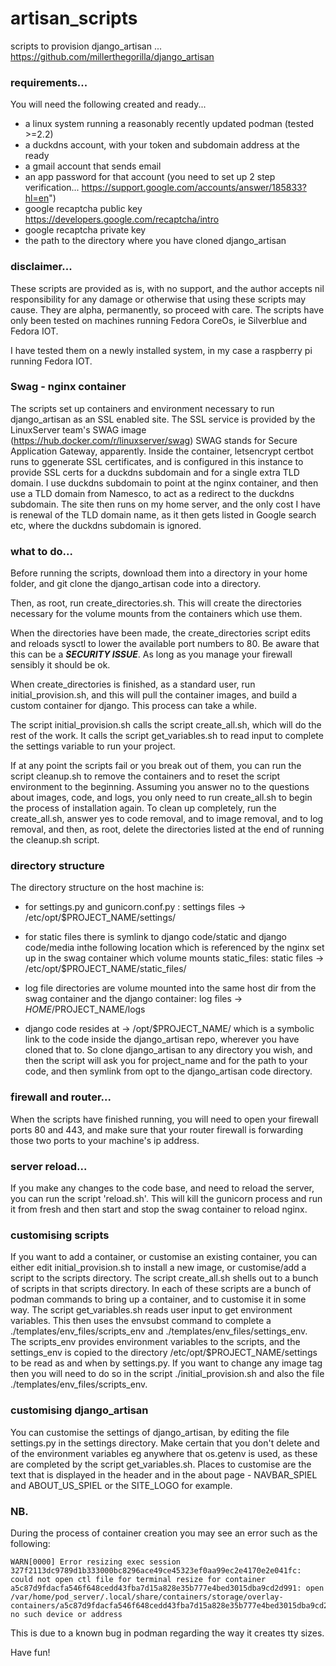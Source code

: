 # artisan_scripts
scripts to provision django_artisan ... https://github.com/millerthegorilla/django_artisan

### requirements...

You will need the following created and ready...
* a linux system running a reasonably recently updated podman (tested >=2.2)
* a duckdns account, with your token and subdomain address at the ready
* a gmail account that sends email
* an app password for that account (you need to set up 2 step verification... https://support.google.com/accounts/answer/185833?hl=en")
* google recaptcha public key   https://developers.google.com/recaptcha/intro
* google recaptcha private key
* the path to the directory where you have cloned django_artisan

### disclaimer...

These scripts are provided as is, with no support, and the author accepts nil responsibility for any damage or otherwise that using these scripts may cause.  They are alpha, permanently, so proceed with care.  The scripts have only been tested on machines running Fedora CoreOs, ie Silverblue and Fedora IOT.

I have tested them on a newly installed system, in my case a raspberry pi running Fedora IOT.

### Swag - nginx container

The scripts set up containers and environment necessary to run django_artisan as an SSL enabled site.  The SSL service is provided by the LinuxServer team's SWAG image (https://hub.docker.com/r/linuxserver/swag) SWAG stands for Secure Application Gateway, apparently.  Inside the container, letsencrypt certbot runs to ggenerate SSL certificates, and is configured in this instance to provide SSL certs for a duckdns subdomain and for a single extra TLD domain.  I use duckdns subdomain to point at the nginx container, and then use a TLD domain from Namesco, to act as a redirect to the duckdns subdomain.  The site then runs on my home server, and the only cost I have is renewal of the TLD domain name, as it then gets listed in Google search etc, where the duckdns subdomain is ignored.

### what to do...

Before running the scripts, download them into a directory in your home folder, and git clone the django_artisan code into a directory.

Then, as root, run create_directories.sh.  This will create the directories necessary for the volume mounts from the containers which use them.

When the directories have been made, the create_directories script edits and reloads sysctl to lower the available port numbers to 80.  Be aware that this can be a ***SECURITY ISSUE***.  As long as you manage your firewall sensibly it should be ok.

When create_directories is finished, as a standard user, run initial_provision.sh, and this will pull the container images, and build a custom container for django.  This process can take a while.

The script initial_provision.sh calls the script create_all.sh, which will do the rest of the work.  It calls the script get_variables.sh to read input to complete the settings variable to run your project.

If at any point the scripts fail or you break out of them, you can run the script cleanup.sh to remove the containers and to reset the script environment to the beginning.
Assuming you answer no to the questions about images, code, and logs, you only need to run create_all.sh to begin the process of installation again.
To clean up completely, run the create_all.sh, answer yes to code removal, and to image removal, and to log removal, and then, as root, delete the directories listed at the end of running the cleanup.sh script.

### directory structure 

The directory structure on the host machine is:

* for settings.py and gunicorn.conf.py :
    settings files -> /etc/opt/$PROJECT_NAME/settings/
* for static files there is symlink to django code/static and django code/media inthe following location which is referenced by the nginx set up in the swag container which volume mounts static_files:
    static files -> /etc/opt/$PROJECT_NAME/static_files/
    
* log file directories are volume mounted into the same host dir from the swag container and the django container:
    log files -> $HOME/$PROJECT_NAME/logs

* django code resides at -> /opt/$PROJECT_NAME/ which is a symbolic link to the code inside the django_artisan repo, wherever you have cloned that to.  So clone django_artisan to any directory you wish, and then the script will ask you for project_name and for the path to your code, and then symlink from opt to the django_artisan code directory.

### firewall and router...

When the scripts have finished running, you will need to open your firewall ports 80 and 443, and make sure that your router firewall is forwarding those two ports to your machine's ip address.

### server reload...

If you make any changes to the code base, and need to reload the server, you can run the script 'reload.sh'.  This will kill the gunicorn process and run it from fresh and then start and stop the swag container to reload nginx.

### customising scripts

If you want to add a container, or customise an existing container, you can either edit initial_provision.sh to install a new image, or customise/add a script to the scripts directory.
The script create_all.sh shells out to a bunch of scripts in that scripts directory.  In each of these scripts are a bunch of podman commands to bring up a container, and to customise it in some way.
The script get_variables.sh reads user input to get environment variables.  This then uses the envsubst command to complete a ./templates/env_files/scripts_env and ./templates/env_files/settings_env.
The scripts_env provides environment variables to the scripts, and the settings_env is copied to the directory /etc/opt/$PROJECT_NAME/settings to be read as and when by settings.py.
If you want to change any image tag then you will need to do so in the script ./initial_provision.sh and also the file ./templates/env_files/scripts_env.

### customising django_artisan

You can customise the settings of django_artisan, by editing the file settings.py in the settings directory.  Make certain that you don't delete and of the environment variables eg anywhere that os.getenv is used, as these are completed by the script get_variables.sh.   Places to customise are the text that is displayed in the header and in the about page - NAVBAR_SPIEL and ABOUT_US_SPIEL or the SITE_LOGO for example.

### NB.

During the process of container creation you may see an error such as the following:
```
WARN[0000] Error resizing exec session 327f2113dc9789d1b333000bc8296ace49ce45323ef0aa99ec2e4170e2e041fc: could not open ctl file for terminal resize for container a5c87d9fdacfa546f648cedd43fba7d15a828e35b777e4bed3015dba9cd2d991: open /var/home/pod_server/.local/share/containers/storage/overlay-containers/a5c87d9fdacfa546f648cedd43fba7d15a828e35b777e4bed3015dba9cd2d991/userdata/327f2113dc9789d1b333000bc8296ace49ce45323ef0aa99ec2e4170e2e041fc/ctl: no such device or address 
```
This is due to a known bug in podman regarding the way it creates tty sizes.

Have fun!
